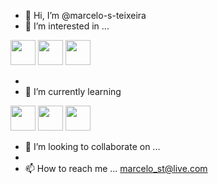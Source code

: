 - 👋 Hi, I’m @marcelo-s-teixeira
- 👀 I’m interested in ...
<img src="https://cdn.jsdelivr.net/gh/devicons/devicon/icons/java/java-original.svg" width="40" height="40"/>
<img src="https://cdn.jsdelivr.net/gh/devicons/devicon/icons/spring/spring-original-wordmark.svg" width="40" height="40"/>  
<img src="https://cdn.jsdelivr.net/gh/devicons/devicon/icons/mysql/mysql-original-wordmark.svg"  width="40" height="40"/>
                  
- 
- 🌱 I’m currently learning 
<img src="https://cdn.jsdelivr.net/gh/devicons/devicon/icons/elixir/elixir-original-wordmark.svg" width="40" height="40" />
<img src="https://cdn.jsdelivr.net/gh/devicons/devicon/icons/react/react-original-wordmark.svg" width="40" height="40" />
<img src="https://cdn.jsdelivr.net/gh/devicons/devicon/icons/typescript/typescript-plain.svg"  width="40" height="40"/>       
          
          
- 💞️ I’m looking to collaborate on ...
- 
- 📫 How to reach me ...
marcelo_st@live.com

<!---
marcelo-s-teixeira/marcelo-s-teixeira is a ✨ special ✨ repository because its `README.md` (this file) appears on your GitHub profile.
You can click the Preview link to take a look at your changes.
--->
